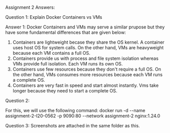 Assignment 2 Answers:


Question 1: Explain Docker Containers vs VMs

Answer 1: Docker Containers and VMs may serve a similar prupose but they have some fundamental differences that are given below:
1. Containers are lightweight becase they share the OS kernel. A container uses host OS for system calls. On the other hand, VMs are heavyweight because each VM contains a full OS.
2. Containers provide us with process and file system isolation whereas VMs provide full isolation. Each VM runs its own OS.
3. Containers use few resources because they don't require a full OS. On the other hand, VMs consumes more resources because each VM runs a complete OS.
4. Containers are very fast in speed and start almost instantly. Vms take longer because they need to start a complete OS.




Question 2: 

For this, we will use the following command:
docker run -d --name assignment-2-I20-0562 -p 9090:80 --network assignment-2 nginx:1.24.0


Question 3:
Screenshots are attached in the same folder as this.
